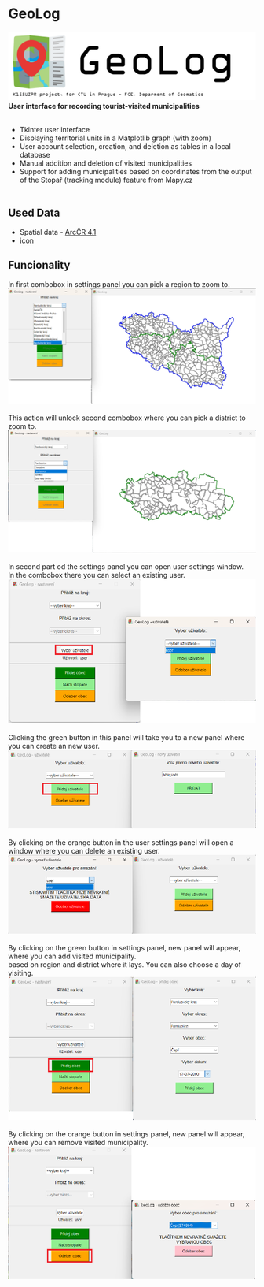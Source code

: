 # GeoLog
<img src="readme_files/baner.png" alt="GeoLog banner"/> <br>
**User interface for recording tourist-visited municipalities** <br>
<br>
- Tkinter user interface <br>
- Displaying territorial units in a Matplotlib graph (with zoom) <br>
- User account selection, creation, and deletion as tables in a local database <br>
- Manual addition and deletion of visited municipalities <br>
- Support for adding municipalities based on coordinates from the output of the Stopař (tracking module) feature from Mapy.cz <br> <br>
## Used Data  <br>
- Spatial data - [ArcČR 4.1](https://www.arcdata.cz/cs-cz/produkty/data/arccr)
- [icon](https://icon-icons.com/icon/nearby-map-location-address/88844)
## Funcionality  <br>
In first combobox in settings panel you can pick a region to zoom to. <br>
![In first combobox in settings panel you can pick a region to zoom to.](readme_files/1.png)  <br> <br>
This action will unlock second combobox where you can pick a district to zoom to.   <br>
![second combobox where you can pick a district to zoom to](readme_files/2.png)  <br><br>
In second part od the settings panel you can open user settings window.  <br>
In the combobox there you can select an existing user. <br>
![Clicking the green button in this panel will take you to a new panel where you can create an new user.](readme_files/3.png) <br><br>
Clicking the green button in this panel will take you to a new panel where you can create an new user. <br>
![In second part od the settings panel you can open user settings window.](readme_files/4.png)<br><br>
By clicking on the orange button in the user settings panel will open a window where you can delete an existing user. <br>
![By clicking on the orange button in the user settings panel will open a window where you can delete an existing user.](readme_files/5.png)<br><br>
By clicking on the green button in settings panel, new panel will appear, where you can add visited municipality. <br>
based on region and district where it lays. You can also choose a day of visiting. <br>
![By clicking on the green button in settings panel, new panel will appear, where you can add visited municipality](readme_files/6.png) <br><br>
By clicking on the orange button in settings panel, new panel will appear, where you can remove visited municipality. <br>
![By clicking on the green button in settings panel, new panel will appear, where you can add visited municipality](readme_files/7.png)
